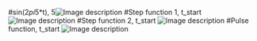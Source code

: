 #sin(2*pi*5*t), 5![Image description](Sine1.png)
#Step function 1, t_start
![Image description](Step1.png)
#Step function 2, t_start
![Image description](Step2.png)
#Pulse function, t_start
![Image description](Pulse1.png)
